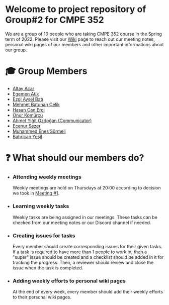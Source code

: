 # Welcome to project repository of Group#2 for CMPE 352

We are a group of 10 people who are taking CMPE 352 course in the Spring term of 2022. Please visit our [Wiki](https://github.com/bounswe/bounswe2022group2/wiki) page to reach out our meeting notes, personal wiki pages of our members and other important informations about our group.

# 🎓 Group Members
* [Altay Acar](https://github.com/xltvy)
* [Egemen Atik](https://github.com/egemenatikk)
* [Ezgi Aysel Batı](https://github.com/ezgy)
* [Mehmet Batuhan Çelik](https://github.com/mbatuhancelik)
* [Hasan Can Erol](https://github.com/hasancan-code)
* [Onur Kömürcü](https://github.com/onurkomurcu)
* [Ahmet Yiğit Özdoğan (Communicator)](https://github.com/ahmet633)
* [Ecenur Sezer](https://github.com/codingAku)
* [Muhammed Enes Sürmeli](https://github.com/surmelienes1)
* [Bahrican Yeşil](https://github.com/bahricanyesil)

# ❓ What should our members do?

* ### Attending weekly meetings 
    Weekly meetings are hold on Thursdays at 20:00 according to decision we took in [Meeting #1](https://github.com/bounswe/bounswe2022group2/wiki/Meeting-%231-(04.03.2022)).
    
* ### Learning weekly tasks
    Weekly tasks are being assigned in our meetings. These tasks can be checked from our meeting notes or our Discord channel if needed.
    
* ### Creating issues for tasks
    Every member should create corresponding issues for their given tasks. If a task is required to have more than 1 people to work in, then a "super" issue should be created and a checklist should be added in it for tracking the progress. Then, a reviewer should review and close the issue when the task is completed.
    
* ### Adding weekly efforts to personal wiki pages
     At the end of every week, every member should add their weekly efforts to their personal wiki pages.    





